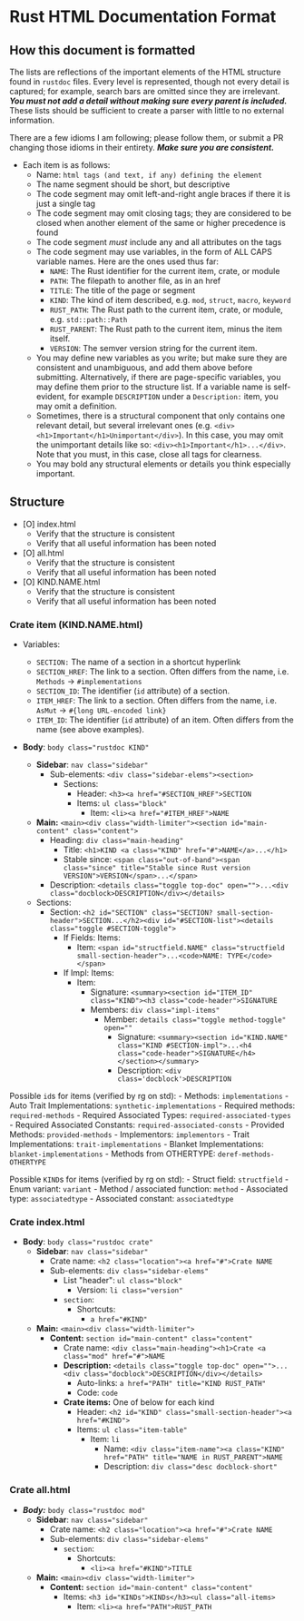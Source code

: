 # Rust HTML Documentation Format

## How this document is formatted

The lists are reflections of the important elements of the HTML structure found in `rustdoc` files. Every level is represented, though not every detail is captured; for example, search bars are omitted since they are irrelevant. ***You must not add a detail without making sure every parent is included.*** These lists should be sufficient to create a parser with little to no external information.

There are a few idioms I am following; please follow them, or submit a PR changing those idioms in their entirety. ***Make sure you are consistent.***

- Each item is as follows:
    - Name: `html tags (and text, if any) defining the element`
    - The name segment should be short, but descriptive
    - The code segment may omit left-and-right angle braces if there it is just a single tag
    - The code segment may omit closing tags; they are considered to be closed when another element of the same or higher precedence is found
    - The code segment *must* include any and all attributes on the tags
    - The code segment may use variables, in the form of ALL CAPS variable names. Here are the ones used thus far:
        - `NAME`: The Rust identifier for the current item, crate, or module
        - `PATH`: The filepath to another file, as in an href
        - `TITLE`: The title of the page or segment
        - `KIND`: The kind of item described, e.g. `mod`, `struct`, `macro`, `keyword`
        - `RUST_PATH`: The Rust path to the current item, crate, or module, e.g. `std::path::Path`
        - `RUST_PARENT`: The Rust path to the current item, minus the item itself.
        - `VERSION`: The semver version string for the current item.
    - You may define new variables as you write; but make sure they are consistent and unambiguous, and add them above before submitting. Alternatively, if there are page-specific variables, you may define them prior to the structure list. If a variable name is self-evident, for example `DESCRIPTION` under a `Description:` item, you may omit a definition.
    - Sometimes, there is a structural component that only contains one relevant detail, but several irrelevant ones (e.g. `<div><h1>Important</h1>Unimportant</div>`). In this case, you may omit the unimportant details like so: `<div><h1>Important</h1>...</div>`. Note that you must, in this case, close all tags for clearness.
    - You may bold any structural elements or details you think especially important.

## Structure

- [O] index.html
    - Verify that the structure is consistent
    - Verify that all useful information has been noted
- [O] all.html
    - Verify that the structure is consistent
    - Verify that all useful information has been noted
- [O] KIND.NAME.html
    - Verify that the structure is consistent
    - Verify that all useful information has been noted

### Crate item (KIND.NAME.html)

- Variables:
    - `SECTION:` The name of a section in a shortcut hyperlink
    - `SECTION_HREF`: The link to a section. Often differs from the name, i.e. `Methods` -> `#implementations`
    - `SECTION_ID`: The identifier (`id` attribute) of a section.
    - `ITEM_HREF`: The link to a section. Often differs from the name, i.e. `AsMut` -> `#{long URL-encoded link}`
    - `ITEM_ID`: The identifier (`id` attribute) of an item. Often differs from the name (see above examples).

- **Body**: `body class="rustdoc KIND"`
    - **Sidebar**: `nav class="sidebar"`
        - Sub-elements: `<div class="sidebar-elems"><section>`
            - Sections:
                - Header: `<h3><a href="#SECTION_HREF">SECTION`
                - Items: `ul class="block"`
                    - Item: `<li><a href="#ITEM_HREF">NAME`
    - **Main:** `<main><div class="width-limiter"><section id="main-content" class="content">`
        - Heading: `div class="main-heading"`
            - Title: `<h1>KIND <a class="KIND" href="#">NAME</a>...</h1>`
            - Stable since: `<span class="out-of-band"><span class="since" title="Stable since Rust version VERSION">VERSION</span>...</span>`
        - Description: `<details class="toggle top-doc" open="">...<div class="docblock>DESCRIPTION</div></details>`
    - Sections:
        - Section: `<h2 id="SECTION" class="SECTION? small-section-header">SECTION...</h2><div id="#SECTION-list"><details class="toggle #SECTION-toggle">`
            - If Fields: Items:
                - Item: `<span id="structfield.NAME" class="structfield small-section-header">...<code>NAME: TYPE</code></span>`
            - If Impl: Items:
                - Item:
                    - Signature: `<summary><section id="ITEM_ID" class="KIND"><h3 class="code-header">SIGNATURE`
                    - Members: `div class="impl-items"`
                        - Member: `details class="toggle method-toggle" open=""`
                            - Signature: `<summary><section id="KIND.NAME" class="KIND #SECTION-impl">...<h4 class="code-header">SIGNATURE</h4></section></summary>`
                            - Description: `<div class='docblock'>DESCRIPTION`

Possible `id`s for items (verified by rg on std):
    - Methods: `implementations`
    - Auto Trait Implementations: `synthetic-implementations`
    - Required methods: `required-methods`
    - Required Associated Types: `required-associated-types`
    - Required Associated Constants: `required-associated-consts`
    - Provided Methods: `provided-methods`
    - Implementors: `implementors`
    - Trait Implementations: `trait-implementations`
    - Blanket Implementations: `blanket-implementations`
    - Methods from OTHERTYPE: `deref-methods-OTHERTYPE`

Possible `KIND`s for items (verified by rg on std):
    - Struct field: `structfield`
    - Enum variant: `variant`
    - Method / associated function: `method`
    - Associated type: `associatedtype`
    - Associated constant: `associatedtype`

### Crate index.html

- **Body**: `body class="rustdoc crate"`
    - **Sidebar**: `nav class="sidebar"`
        - Crate name: `<h2 class="location"><a href="#">Crate NAME`
        - Sub-elements: `div class="sidebar-elems"`
            - List "header": `ul class="block"`
                - Version: `li class="version"`
            - `section`:
                - Shortcuts:
                    - `a href="#KIND"`
    - **Main:** `<main><div class="width-limiter">`
        - **Content:** `section id="main-content" class="content"`
            - Crate name: `<div class="main-heading"><h1>Crate <a class="mod" href="#">NAME`
            - **Description:** `<details class="toggle top-doc" open="">...<div class="docblock">DESCRIPTION</div></details>`
                - Auto-links: `a href="PATH" title="KIND RUST_PATH"`
                - Code: `code`
            - **Crate items:** One of below for each kind
                - Header: `<h2 id="KIND" class="small-section-header"><a href="#KIND">`
                - Items: `ul class="item-table"`
                    - Item: `li`
                        - Name: `<div class="item-name"><a class="KIND" href="PATH" title="NAME in RUST_PARENT">NAME`
                        - Description: `div class="desc docblock-short"`

### Crate all.html

- ***Body:*** `body class="rustdoc mod"`
    - **Sidebar**: `nav class="sidebar"`
        - Crate name: `<h2 class="location"><a href="#">Crate NAME`
        - Sub-elements: `div class="sidebar-elems"`
            - `section`:
                - Shortcuts:
                    - `<li><a href="#KIND">TITLE`
    - **Main:** `<main><div class="width-limiter">`
        - **Content:** `section id="main-content" class="content"`
            - Items: `<h3 id="KINDs">KINDs</h3><ul class="all-items>`
                - Item: `<li><a href="PATH">RUST_PATH`

